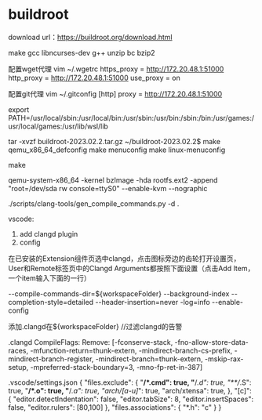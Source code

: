 # buildroot 

download url：https://buildroot.org/download.html

make gcc libncurses-dev  g++ unzip bc bzip2


配置wget代理
vim ~/.wgetrc
https_proxy = http://172.20.48.1:51000
http_proxy = http://172.20.48.1:51000
use_proxy = on

配置git代理
vim ~/.gitconfig
[http]
        proxy = http://172.20.48.1:51000


export PATH=/usr/local/sbin:/usr/local/bin:/usr/sbin:/usr/bin:/sbin:/bin:/usr/games:/usr/local/games:/usr/lib/wsl/lib

tar -xvzf buildroot-2023.02.2.tar.gz
~/buildroot-2023.02.2$ 
make qemu_x86_64_defconfig
make menuconfig
make linux-menuconfig

make


qemu-system-x86_64 -kernel bzImage -hda rootfs.ext2 -append "root=/dev/sda rw console=ttyS0" --enable-kvm --nographic 


./scripts/clang-tools/gen_compile_commands.py -d .

vscode: 
1. add clangd plugin
2. config 

在已安装的Extension组件页选中clangd，点击图标旁边的齿轮打开设置页，User和Remote标签页中的Clangd Arguments都按照下面设置（点击Add Item，一个item输入下面的一行）

--compile-commands-dir=${workspaceFolder}
--background-index
--completion-style=detailed
--header-insertion=never
-log=info
--enable-config

添加.clangd在${workspaceFolder} //过滤clangd的告警


.clangd
CompileFlags:
  Remove: [-fconserve-stack, -fno-allow-store-data-races, -mfunction-return=thunk-extern, -mindirect-branch-cs-prefix, -mindirect-branch-register, -mindirect-branch=thunk-extern, -mskip-rax-setup, -mpreferred-stack-boundary=3, -mno-fp-ret-in-387]


.vscode/settings.json
{
    "files.exclude": {
        "**/*.cmd": true,
        "**/*.d": true,
        "**/*.S": true,
        "**/*.o": true,
        "**/*.a": true,
        "arch/[a-u]*": true,
        "arch/xtensa": true,
    },
    "[c]": {
        "editor.detectIndentation": false,
        "editor.tabSize": 8,
        "editor.insertSpaces": false,
        "editor.rulers": [80,100]
    },
    "files.associations": {
        "*.h": "c"
    }
}
